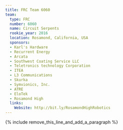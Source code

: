 ```yaml
---
title: FRC Team 6060
team:
  type: FRC
  number: 6060
  name: Circuit Serpents
  rookie_year: 2016
  location: Rosamond, California, USA
  sponsors:
  - Karl's Hardware
  - Recurrent Energy
  - Arcata
  - Southwest Coating Service LLC
  - Teletronics technology Corporation
  - ITEA
  - L3 Communications
  - Skurka
  - Symvionics, Inc.
  - ATRE
  - EloTek
  - Rosamond High
  links:
    Website: http://bit.ly/RosamondHighRobotics
---
```


{% include remove_this_line_and_add_a_paragraph %}